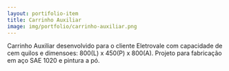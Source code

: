 ```yaml
---
layout: portifolio-item
title: Carrinho Auxiliar
image: img/portfolio/carrinho-auxiliar.png
---
```


Carrinho Auxiliar desenvolvido para o cliente Eletrovale com capacidade de cem quilos e dimensoes: 800(L) x 450(P) x 800(A). Projeto para fabricação em aço SAE 1020 e pintura a pó. 
